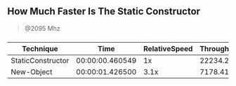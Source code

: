 
How Much Faster Is The Static Constructor
-----------------------------------------
> @2095 Mhz


### 


|Technique        |Time           |RelativeSpeed|Throughput|
|-----------------|---------------|-------------|----------|
|StaticConstructor|00:00:00.460549|1x           |22234.29/s|
|New-Object       |00:00:01.426500|3.1x         |7178.41/s |




